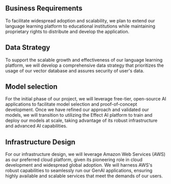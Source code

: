 ## Business Requirements
To facilitate widespread adoption and scalability, we plan to extend our language learning platform to educational institutions while maintaining proprietary rights to distribute and develop the application.
## Data Strategy
To support the scalable growth and effectiveness of our language learning platform, we will develop a comprehensive data strategy that prioritizes the usage of our vector database and assures security of user's data.
## Model selection
For the initial phase of our project, we will leverage free-tier, open-source AI applications to facilitate model selection and proof-of-concept development. Once we have refined our approach and validated our models, we will transition to utilizing the Effect AI platform to train and deploy our models at scale, taking advantage of its robust infrastructure and advanced AI capabilities.
## Infrastructure Design
For our infrastructure design, we will leverage Amazon Web Services (AWS) as our preferred cloud platform, given its pioneering role in cloud development and widespread global adoption. We will harness AWS's robust capabilities to seamlessly run our GenAI applications, ensuring highly available and scalable services that meet the demands of our users.
